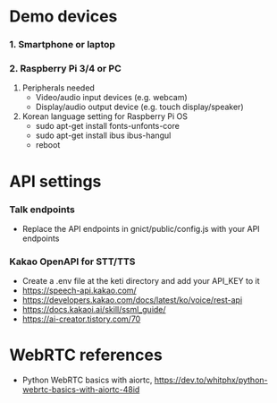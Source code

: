 # Demo devices
### 1. Smartphone or laptop

### 2. Raspberry Pi 3/4 or PC
1. Peripherals needed
    - Video/audio input devices (e.g. webcam)
    - Display/audio output device (e.g. touch display/speaker)
1.  Korean language setting for Raspberry Pi OS
    - sudo apt-get install fonts-unfonts-core
    - sudo apt-get install ibus ibus-hangul
    - reboot

# API settings
### Talk endpoints
- Replace the API endpoints in gnict/public/config.js with your API endpoints

### Kakao OpenAPI for STT/TTS
- Create a .env file at the keti directory and add your API_KEY to it
- https://speech-api.kakao.com/
- https://developers.kakao.com/docs/latest/ko/voice/rest-api
- https://docs.kakaoi.ai/skill/ssml_guide/
- https://ai-creator.tistory.com/70

# WebRTC references

- Python WebRTC basics with aiortc, https://dev.to/whitphx/python-webrtc-basics-with-aiortc-48id
<!-- - Building a WebRTC video broadcast using Javascript, https://gabrieltanner.org/blog/webrtc-video-broadcast
- WebRTC tutorial, https://www.youtube.com/watch?v=QJMM758oCYk&list=PLayYqdnyegt0qX8EfEGExxZF3DxkyA1Dj -->
